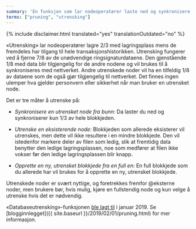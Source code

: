 ```yaml
---
summary: 'En funksjon som lar nodeoperatører laste ned og synkronisere bare 1/3 av blokkjeden'
terms: ["pruning", "utrensking"]
---
```


{% include disclaimer.html translated="yes" translationOutdated="no" %}

«Utrensking» lar nodeoperatører lagre 2/3 med lagringsplass mens de
fremdeles har tilgang til hele transaksjonshistorikken. Utrensking fungerer
ved å fjerne 7/8 av de unødvendige ringsignaturdataene. Den gjenstående 1/8
med data blir tilgjengelig for de andre nodene og vil brukes til å
synkroniseres med nettverket. Andre utrenskede noder vil ha en tilfeldig 1/8
av dataene som de også gjør tilgjengelig til nettverket. Det finnes ingen
ulemper hva gjelder personvern eller sikkerhet når man bruker en utrensket
node.

Det er tre måter å utrenske på:

- *Synkronisere en utrensket node fra bunn:* Da laster du ned og
synkroniserer kun 1/3 av hele blokkjeden.

- *Utrenske en eksisterende node:* Blokkjeden som allerede eksisterer vil
utrenskes, men dette vil ikke resultere i en mindre blokkjede. Den vil
istedenfor markere deler av filen som ledig, slik at fremtidig data benytter
den ledige lagringsplassen, noe som medfører at filen ikke vokser før den
ledige lagringsplassen blir knapp.

- *Opprette en ny, utrensket blokkjede fra en full en:* En full blokkjede
som du allerede har vil brukes for å opprette en ny, utrensket blokkjede.

Utrenskede noder er svært nyttige, og foretrekkes fremfor @eksterne noder,
men brukere bør, hvis mulig, kjøre en fullstendig node og kun velge å
utrenske hvis det er nødvendig.

«Databaseutrensking»-funksjonen [ble lagt
til](https://github.com/monero-project/monero/pull/4843) i januar 2019. Se
[blogginnlegget]({{ site.baseurl }}/2019/02/01/pruning.html) for mer
informasjon.
